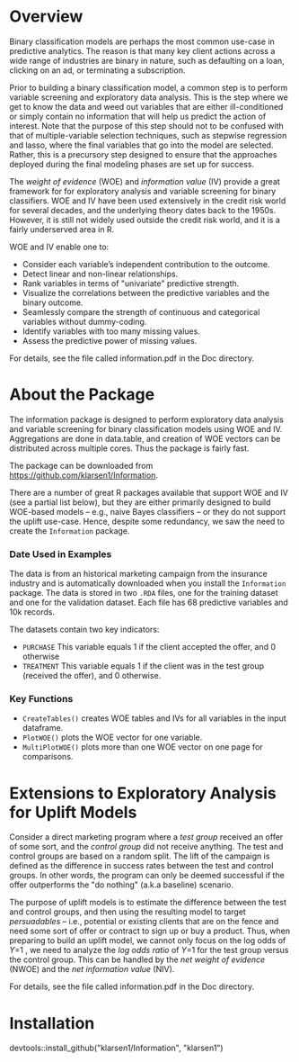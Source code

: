 # Overview 

Binary classification models are perhaps the most common use-case in predictive analytics. The reason is that many key client actions across a wide range of industries are binary in nature, such as defaulting on a loan, clicking on an ad, or terminating a subscription. 

Prior to building a binary classification model, a common step is to perform variable screening and exploratory data analysis. This is the step where we get to know the data and weed out variables that are either ill-conditioned or simply contain no information that will help us predict the action of interest. Note that the purpose of this step should not to be confused with that of multiple-variable selection techniques, such as stepwise regression and lasso, where the final variables that go into the model are selected. Rather, this is a precursory step designed to ensure that the approaches deployed during the final modeling phases are set up for success.

The *weight of evidence* (WOE) and *information value* (IV) provide a great framework for for exploratory analysis and variable screening for binary classifiers. WOE and IV have been used extensively in the credit risk world for several decades, and the underlying theory dates back to the 1950s. However, it is still not widely used outside the credit risk world, and it is a fairly underserved area in R.

WOE and IV enable one to:

* Consider each variable’s independent contribution to the outcome.
* Detect linear and non-linear relationships.
* Rank variables in terms of "univariate" predictive strength.
* Visualize the correlations between the predictive variables and the binary outcome.   
* Seamlessly compare the strength of continuous and categorical variables without dummy-coding.
* Identify variables with too many missing values.
* Assess the predictive power of missing values.

For details, see the file called information.pdf in the Doc directory.

# About the Package

The information package is designed to perform exploratory data analysis and variable screening for binary classification models using WOE and IV. Aggregations are done in data.table, and creation of WOE vectors can be distributed across multiple cores. Thus the package is fairly fast.

The package can be downloaded from https://github.com/klarsen1/Information.

There are a number of great R packages available that support WOE and IV (see a partial list below), but they are either primarily designed to build WOE-based models – e.g., naive Bayes classifiers – or they do not support the uplift use-case. Hence, despite some redundancy, we saw the need to create the `Information` package.

### Date Used in Examples
The data is from an historical marketing campaign from the insurance industry and is automatically downloaded when you install the `Information` package. The data is stored in two `.RDA` files, one for the training dataset and one for the validation dataset. Each file has 68 predictive variables and 10k records.

The datasets contain two key indicators: 

* `PURCHASE` This variable equals 1 if the client accepted the offer, and 0 otherwise
* `TREATMENT` This variable equals 1 if the client was in the test group (received the offer), and 0 otherwise.
  
### Key Functions

* `CreateTables()` creates WOE tables and IVs for all variables in the input dataframe.
* `PlotWOE()` plots the WOE vector for one variable.
* `MultiPlotWOE()` plots more than one WOE vector on one page for comparisons.

# Extensions to Exploratory Analysis for Uplift Models
Consider a direct marketing program where a *test group* received an offer of some sort, and the *control group* did not receive anything. The test and control groups are based on a random split. The lift of the campaign is defined as the difference in success rates between the test and control groups. In other words, the program can only be deemed successful if the offer outperforms the "do nothing" (a.k.a baseline) scenario.

The purpose of uplift models is to estimate the difference between the test and control groups, and then using the resulting model to target *persuadables* – i.e., potential or existing clients that are on the fence and need some sort of offer or contract to sign up or buy a product. Thus, when preparing to build an uplift model, we cannot only focus on the log odds of *Y*=1 , we need to analyze the *log odds ratio* of *Y*=1 for the test group versus the control group. This can be handled by the *net weight of evidence* (NWOE) and the *net information value* (NIV).

For details, see the file called information.pdf in the Doc directory.
 
# Installation
devtools::install_github("klarsen1/Information", "klarsen1")

